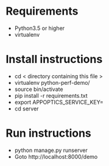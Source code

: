 # Requirements
* Python3.5 or higher
* virtualenv
# Install instructions
* cd < directory containing this file >
* virtualenv python-perf-demo/
* source bin/activate
* pip install -r requirements.txt
* export APPOPTICS_SERVICE_KEY=<your service key>
* cd server
# Run instructions
* python manage.py runserver
* Goto http://localhost:8000/demo